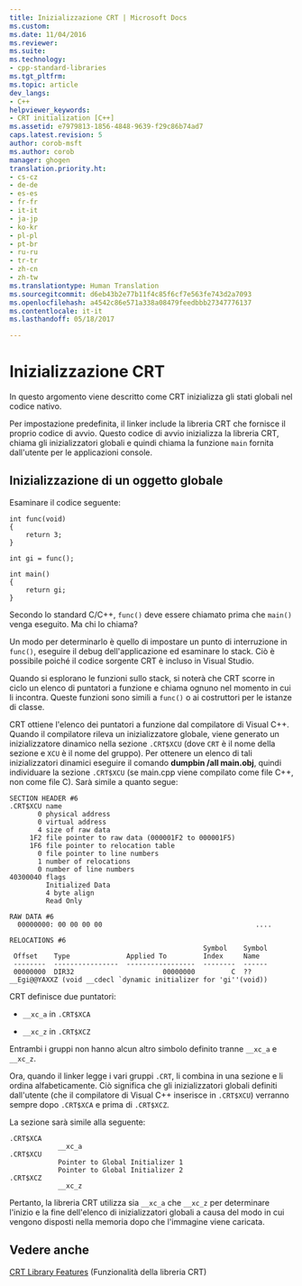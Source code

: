 ```yaml
---
title: Inizializzazione CRT | Microsoft Docs
ms.custom: 
ms.date: 11/04/2016
ms.reviewer: 
ms.suite: 
ms.technology:
- cpp-standard-libraries
ms.tgt_pltfrm: 
ms.topic: article
dev_langs:
- C++
helpviewer_keywords:
- CRT initialization [C++]
ms.assetid: e7979813-1856-4848-9639-f29c86b74ad7
caps.latest.revision: 5
author: corob-msft
ms.author: corob
manager: ghogen
translation.priority.ht:
- cs-cz
- de-de
- es-es
- fr-fr
- it-it
- ja-jp
- ko-kr
- pl-pl
- pt-br
- ru-ru
- tr-tr
- zh-cn
- zh-tw
ms.translationtype: Human Translation
ms.sourcegitcommit: d6eb43b2e77b11f4c85f6cf7e563fe743d2a7093
ms.openlocfilehash: a4542c86e571a338a08479feedbbb27347776137
ms.contentlocale: it-it
ms.lasthandoff: 05/18/2017

---
```

# <a name="crt-initialization"></a>Inizializzazione CRT
In questo argomento viene descritto come CRT inizializza gli stati globali nel codice nativo.  
  
 Per impostazione predefinita, il linker include la libreria CRT che fornisce il proprio codice di avvio. Questo codice di avvio inizializza la libreria CRT, chiama gli inizializzatori globali e quindi chiama la funzione `main` fornita dall'utente per le applicazioni console.  
  
## <a name="initializing-a-global-object"></a>Inizializzazione di un oggetto globale  
 Esaminare il codice seguente:  
  
```  
int func(void)  
{  
    return 3;  
}  
  
int gi = func();  
  
int main()  
{  
    return gi;  
}  
```  
  
 Secondo lo standard C/C++, `func()` deve essere chiamato prima che `main()` venga eseguito. Ma chi lo chiama?  
  
 Un modo per determinarlo è quello di impostare un punto di interruzione in `func()`, eseguire il debug dell'applicazione ed esaminare lo stack. Ciò è possibile poiché il codice sorgente CRT è incluso in Visual Studio.  
  
 Quando si esplorano le funzioni sullo stack, si noterà che CRT scorre in ciclo un elenco di puntatori a funzione e chiama ognuno nel momento in cui li incontra. Queste funzioni sono simili a `func()` o ai costruttori per le istanze di classe.  
  
 CRT ottiene l'elenco dei puntatori a funzione dal compilatore di Visual C++. Quando il compilatore rileva un inizializzatore globale, viene generato un inizializzatore dinamico nella sezione `.CRT$XCU` (dove `CRT` è il nome della sezione e `XCU` è il nome del gruppo). Per ottenere un elenco di tali inizializzatori dinamici eseguire il comando **dumpbin /all main.obj**, quindi individuare la sezione `.CRT$XCU` (se main.cpp viene compilato come file C++, non come file C). Sarà simile a quanto segue:  
  
```  
SECTION HEADER #6  
.CRT$XCU name  
       0 physical address  
       0 virtual address  
       4 size of raw data  
     1F2 file pointer to raw data (000001F2 to 000001F5)  
     1F6 file pointer to relocation table  
       0 file pointer to line numbers  
       1 number of relocations  
       0 number of line numbers  
40300040 flags  
         Initialized Data  
         4 byte align  
         Read Only  
  
RAW DATA #6  
  00000000: 00 00 00 00                                      ....  
  
RELOCATIONS #6  
                                                Symbol    Symbol  
 Offset    Type              Applied To         Index     Name  
 --------  ----------------  -----------------  --------  ------  
 00000000  DIR32                      00000000         C  ??__Egi@@YAXXZ (void __cdecl `dynamic initializer for 'gi''(void))  
```  
  
 CRT definisce due puntatori:  
  
-   `__xc_a` in `.CRT$XCA`  
  
-   `__xc_z` in `.CRT$XCZ`  
  
 Entrambi i gruppi non hanno alcun altro simbolo definito tranne `__xc_a` e `__xc_z`.  
  
 Ora, quando il linker legge i vari gruppi `.CRT`, li combina in una sezione e li ordina alfabeticamente. Ciò significa che gli inizializzatori globali definiti dall'utente (che il compilatore di Visual C++ inserisce in `.CRT$XCU`) verranno sempre dopo `.CRT$XCA` e prima di `.CRT$XCZ`.  
  
 La sezione sarà simile alla seguente:  
  
```  
.CRT$XCA  
            __xc_a  
.CRT$XCU  
            Pointer to Global Initializer 1  
            Pointer to Global Initializer 2  
.CRT$XCZ  
            __xc_z  
```  
  
 Pertanto, la libreria CRT utilizza sia `__xc_a` che `__xc_z` per determinare l'inizio e la fine dell'elenco di inizializzatori globali a causa del modo in cui vengono disposti nella memoria dopo che l'immagine viene caricata.  
  
## <a name="see-also"></a>Vedere anche  
 [CRT Library Features](../c-runtime-library/crt-library-features.md) (Funzionalità della libreria CRT)
